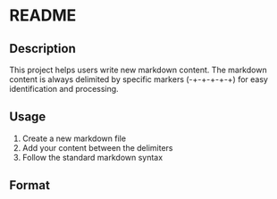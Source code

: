 # README

## Description
This project helps users write new markdown content. The markdown content is always delimited by specific markers (-+-+-+-+-+) for easy identification and processing.

## Usage
1. Create a new markdown file
2. Add your content between the delimiters
3. Follow the standard markdown syntax

## Format
```